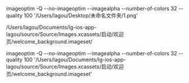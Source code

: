 imageoptim -Q --no-imageoptim --imagealpha --number-of-colors 32 --quality 100 '/Users/lagou/Desktop/未命名文件夹/1.png'

/Users/lagou/Documents/lg-ios-app-lagou/source/Source/Images.xcassets/启动/欢迎页/welcome_background.imageset/


imageoptim -Q --no-imageoptim --imagealpha --number-of-colors 32 --quality 100 '/Users/lagou/Documents/lg-ios-app-lagou/source/Source/Images.xcassets/启动/欢迎页/welcome_background.imageset'
